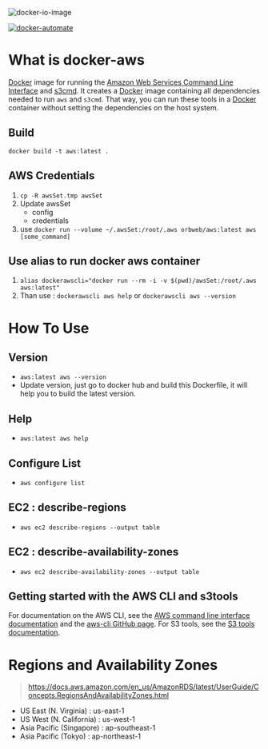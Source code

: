 
![docker-io-image](https://dockeri.co/image/jhaoheng/docker-awscli)

[![docker-automate](https://img.shields.io/docker/automated/jrottenberg/ffmpeg.svg)](https://cloud.docker.com/repository/registry-1.docker.io/jhaoheng/docker-awscli)


# What is docker-aws

[Docker](https://docker.io) image for running the [Amazon Web Services Command Line Interface](http://aws.amazon.com/cli/) and [s3cmd](https://github.com/s3tools/s3cmd). It creates a [Docker](https://docker.io) image containing all dependencies needed to run `aws` and `s3cmd`. That way, you can run these tools in a [Docker](https://docker.io) container without setting the dependencies on the host system.

## Build
`docker build -t aws:latest .`

## AWS Credentials
1. `cp -R awsSet.tmp awsSet`
2. Update awsSet
    - config
    - credentials
3. use `docker run --volume ~/.awsSet:/root/.aws orbweb/aws:latest aws [some_command]`

## Use alias to run docker aws container
1. `alias dockerawscli="docker run --rm -i -v $(pwd)/awsSet:/root/.aws aws:latest"`
2. Than use : `dockerawscli aws help` or `dockerawscli aws --version`

# How To Use

## Version
- `aws:latest aws --version`
- Update version, just go to docker hub and build this Dockerfile, it will help you to build the latest version.

## Help
- `aws:latest aws help`

## Configure List
- `aws configure list`

## EC2 : describe-regions
- `aws ec2 describe-regions --output table`

## EC2 : describe-availability-zones
- `aws ec2 describe-availability-zones --output table`

## Getting started with the AWS CLI and s3tools
For documentation on the AWS CLI, see the [AWS command line interface documentation](http://aws.amazon.com/documentation/cli/) and the [aws-cli GitHub page](https://github.com/aws/aws-cli). For S3 tools, see the [S3 tools documentation](http://s3tools.org/usage).

# Regions and Availability Zones
> https://docs.aws.amazon.com/en_us/AmazonRDS/latest/UserGuide/Concepts.RegionsAndAvailabilityZones.html

- US East (N. Virginia) : us-east-1
- US West (N. California) : us-west-1
- Asia Pacific (Singapore) : ap-southeast-1
- Asia Pacific (Tokyo) : ap-northeast-1